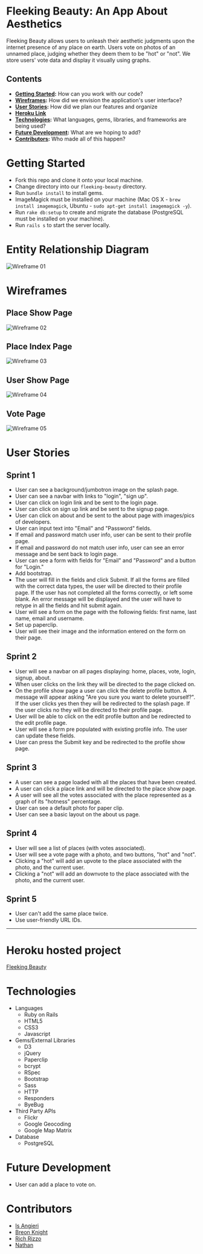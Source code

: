 # Fleeking Beauty: An App About Aesthetics
Fleeking Beauty allows users to unleash their aesthetic judgments upon the internet presence of any place on earth.
Users vote on photos of an unnamed place, judging whether they deem them to be "hot" or "not". We store users' vote data and display it visually using graphs.

## Contents
* **[Getting Started](#getting-started):** How can you work with our code?
* **[Wireframes](#wireframes):** How did we envision the application's user interface?
* **[User Stories](#user-stories):** How did we plan our features and organize 
* **[Heroku Link](#heroku-hosted-project)**
* **[Technologies](#technologies):** What languages, gems, libraries, and frameworks are being used?
* **[Future Development](#future-development):** What are we hoping to add?
* **[Contributors](#contributors):** Who made all of this happen?

# Getting Started
* Fork this repo and clone it onto your local machine.
* Change directory into our `fleeking-beauty` directory.
* Run `bundle install` to install gems.
* ImageMagick must be installed on your machine (Mac OS X - `brew install imagemagick`, Ubuntu - `sudo apt-get install imagemagick -y`).
* Run `rake db:setup` to create and migrate the database (PostgreSQL must be installed on your machine).
* Run `rails s` to start the server locally.


# Entity Relationship Diagram

![Wireframe 01](https://github.com/BreonKnight/fleeking_beauty/blob/master/app/assets/images/entity-relationship-diagram.png?raw=true)

# Wireframes

## Place Show Page
![Wireframe 02](https://github.com/BreonKnight/fleeking_beauty/blob/master/app/assets/images/place-show.png?raw=true)

## Place Index Page
![Wireframe 03](https://github.com/BreonKnight/fleeking_beauty/blob/master/app/assets/images/places-index.png?raw=true)

## User Show Page
![Wireframe 04](https://github.com/BreonKnight/fleeking_beauty/blob/master/app/assets/images/user-show.png?raw=true)

## Vote Page
![Wireframe 05](https://github.com/BreonKnight/fleeking_beauty/blob/master/app/assets/images/vote.png?raw=true)

# User Stories

## Sprint 1

* User can see a background/jumbotron image on the splash page.
* User can see a navbar with links to "login", "sign up".
* User can click on login link and be sent to the login page.
* User can click on sign up link and be sent to the signup page.
* User can click on about and be sent to the about page with images/pics of developers.
* User can input text into "Email" and "Password" fields.
* If email and password match user info, user can be sent to their profile page.
* If email and password do not match user info, user can see an error message and be sent back to login page.
* User can see a form with fields for "Email" and "Password" and a button for "Login."
* Add bootstrap.
* The user will fill in the fields and click Submit. If all the forms are filled with the correct data types, the user will be directed to their profile page. If the user has not completed all the forms correctly, or left some blank. An error message will be displayed and the user will have to retype in all the fields and hit submit again.
* User will see a form on the page with the following fields: first name, last name, email and username.
* Set up paperclip.
* User will see their image and the information entered on the form on their page.

## Sprint 2

* User will see a navbar on all pages displaying: home, places, vote, login, signup, about.
* When user clicks on the link they will be directed to the page clicked on.
* On the profile show page a user can click the delete profile button. A message will appear asking "Are you sure you want to delete yourself?". If the user clicks yes then they will be redirected to the splash page. If the user clicks no they will be directed to their profile page.
* User will be able to click on the edit profile button and be redirected to the edit profile page.
* User will see a form pre populated with existing profile info. The user can update these fields.
* User can press the Submit key and be redirected to the profile show page.

## Sprint 3

* A user can see a page loaded with all the places that have been created.
* A user can click a place link and will be directed to the place show page.
* A user will see all the votes associated with the place represented as a graph of its "hotness" percentage.
* User can see a default photo for paper clip.
* User can see a basic layout on the about us page.

## Sprint 4

* User will see a list of places (with votes associated).
* User will see a vote page with a photo, and two buttons, "hot" and "not".
* Clicking a "hot" will add an upvote to the place associated with the photo, and the current user.
* Clicking a "not" will add an downvote to the place associated with the photo, and the current user.

## Sprint 5

* User can't add the same place twice.
* Use user-friendly URL IDs.

---

# Heroku hosted project
<a href="fleetingbeauty.herokuapp.com/" target="_blank">Fleeking Beauty</a>

# Technologies
* Languages
	* Ruby on Rails
	* HTML5
	* CSS3
	* Javascript
* Gems/External Libraries
	* D3
	* jQuery
	* Paperclip
	* bcrypt
	* RSpec
	* Bootstrap
	* Sass
	* HTTP
	* Responders
	* ByeBug
* Third Party APIs
	* Flickr
	* Google Geocoding
	* Google Map Matrix
* Database
	*  PostgreSQL

# Future Development
* User can add a place to vote on.

# Contributors
* <a href="https://github.com/isangieri" target="_blank">Is Angieri</a>
* <a href="https://github.com/breonknight" target="_blank">Breon Knight</a>
* <a href="https://github.com/bw-giraffe" target="_blank">Rich Rizzo</a>
* <a href="https://github.com/anonym0us3" target="_blank">Nathan</a>
